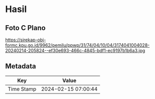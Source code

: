 # Hasil

## Foto C Plano

https://sirekap-obj-formc.kpu.go.id/9962/pemilu/ppwp/31/74/04/10/04/3174041004028-20240214-205824--ef30e693-466c-4845-bdf1-ec9197b1b6a3.jpg


## Metadata

| Key        | Value               |
| ---------- | ------------------- |
| Time Stamp | 2024-02-15 07:00:44 |



